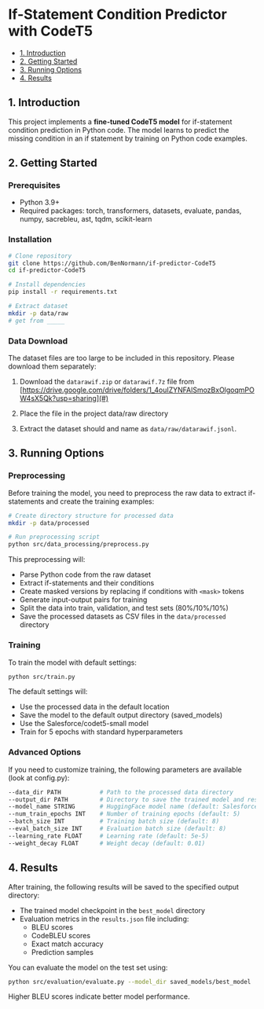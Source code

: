 # If-Statement Condition Predictor with CodeT5

* [1. Introduction](#1-introduction)  
* [2. Getting Started](#2-getting-started)  
* [3. Running Options](#3-running-options)
* [4. Results](#4-results)  

## 1. Introduction
This project implements a **fine-tuned CodeT5 model** for if-statement condition prediction in Python code. The model learns to predict the missing condition in an if statement by training on Python code examples.

## 2. Getting Started

### Prerequisites
- Python 3.9+
- Required packages: torch, transformers, datasets, evaluate, pandas, numpy, sacrebleu, ast, tqdm, scikit-learn

### Installation
```bash
# Clone repository
git clone https://github.com/BenNormann/if-predictor-CodeT5
cd if-predictor-CodeT5

# Install dependencies
pip install -r requirements.txt

# Extract dataset
mkdir -p data/raw
# get from _____
```

### Data Download
The dataset files are too large to be included in this repository. Please download them separately:

1. Download the `datarawif.zip` or `datarawif.7z` file from [https://drive.google.com/drive/folders/1_4ouIZYNFAlSmozBxOlgoqmPOW4sX5Qk?usp=sharing](#)
2. Place the file in the project data/raw directory

3. Extract the dataset should and name as `data/raw/datarawif.jsonl`.

## 3. Running Options

### Preprocessing

Before training the model, you need to preprocess the raw data to extract if-statements and create the training examples:

```bash
# Create directory structure for processed data
mkdir -p data/processed

# Run preprocessing script
python src/data_processing/preprocess.py
```

This preprocessing will:
- Parse Python code from the raw dataset
- Extract if-statements and their conditions
- Create masked versions by replacing if conditions with `<mask>` tokens
- Generate input-output pairs for training
- Split the data into train, validation, and test sets (80%/10%/10%)
- Save the processed datasets as CSV files in the `data/processed` directory

### Training

To train the model with default settings:
```bash
python src/train.py
```

The default settings will:
- Use the processed data in the default location
- Save the model to the default output directory (saved_models)
- Use the Salesforce/codet5-small model
- Train for 5 epochs with standard hyperparameters

### Advanced Options

If you need to customize training, the following parameters are available (look at config.py):

```bash
--data_dir PATH           # Path to the processed data directory
--output_dir PATH         # Directory to save the trained model and results
--model_name STRING       # HuggingFace model name (default: Salesforce/codet5-small)
--num_train_epochs INT    # Number of training epochs (default: 5)
--batch_size INT          # Training batch size (default: 8)
--eval_batch_size INT     # Evaluation batch size (default: 8)
--learning_rate FLOAT     # Learning rate (default: 5e-5)
--weight_decay FLOAT      # Weight decay (default: 0.01)
```

## 4. Results

After training, the following results will be saved to the specified output directory:

- The trained model checkpoint in the `best_model` directory
- Evaluation metrics in the `results.json` file including:
  - BLEU scores
  - CodeBLEU scores 
  - Exact match accuracy
  - Prediction samples

You can evaluate the model on the test set using:

```bash
python src/evaluation/evaluate.py --model_dir saved_models/best_model
```

Higher BLEU scores indicate better model performance.

